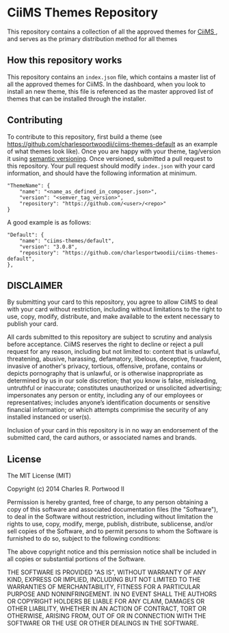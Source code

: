 # CiiMS Themes Repository

This repository contains a collection of all the approved themes for [CiiMS ](https://github.com/charlesportwoodii/ciims), and serves as the primary distribution method for all themes

## How this repository works

This repository contains an ```index.json``` file, which contains a master list of all the approved themes for CiiMS. In the dashboard, when you look to install an new theme, this file is referenced as the master approved list of themes that can be installed through the installer.

## Contributing

To contribute to this repository, first build a theme (see https://github.com/charlesportwoodii/ciims-themes-default as an example of what themes look like). Once you are happy with your theme, tag/version it using [semantic versioning](http://semver.org/). Once versioned, submitted a pull request to this repository. Your pull request should modify ```index.json``` with your card information, and should have the following information at minimum.

```
"ThemeName": {
	"name": "<name_as_defined_in_composer.json>",
	"version": "<semver_tag_version>",
	"repository": "https://github.com/<user>/<repo>"
}
```

A good example is as follows:
```
"Default": {
	"name": "ciims-themes/default",
	"version": "3.0.8",
	"repository": "https://github.com/charlesportwoodii/ciims-themes-default",
},
```

## DISCLAIMER
By submitting your card to this repository, you agree to allow CiiMS to deal with 
your card without restriction, including without limitations to the right to use, 
copy, modify, distribute, and make available to the extent necessary to publish your card.

All cards submitted to this repository are subject to scrutiny and analysis before acceptance.
CiiMS reserves the right to decline or reject a pull request for any reason, including
but not limited to: content that is unlawful, threatening, abusive, harassing, defamatory, 
libelous, deceptive, fraudulent, invasive of another's privacy, tortious, offensive, profane, 
contains or depicts pornography that is unlawful, or is otherwise inappropriate as determined 
by us in our sole discretion; that you know is false, misleading, untruthful or inaccurate;
constitutes unauthorized or unsolicited advertising; impersonates any person or entity, 
including any of our employees or representatives; includes anyone’s identification documents 
or sensitive financial information; or which attempts comprimise the security of any installed
instanced or user(s).

Inclusion of your card in this repository is in no way an endorsement of the submitted card, the
card authors, or associated names and brands.

## License
The MIT License (MIT)

Copyright (c) 2014 Charles R. Portwood II

Permission is hereby granted, free of charge, to any person obtaining a copy
of this software and associated documentation files (the "Software"), to deal
in the Software without restriction, including without limitation the rights
to use, copy, modify, merge, publish, distribute, sublicense, and/or sell
copies of the Software, and to permit persons to whom the Software is
furnished to do so, subject to the following conditions:

The above copyright notice and this permission notice shall be included in
all copies or substantial portions of the Software.

THE SOFTWARE IS PROVIDED "AS IS", WITHOUT WARRANTY OF ANY KIND, EXPRESS OR
IMPLIED, INCLUDING BUT NOT LIMITED TO THE WARRANTIES OF MERCHANTABILITY,
FITNESS FOR A PARTICULAR PURPOSE AND NONINFRINGEMENT. IN NO EVENT SHALL THE
AUTHORS OR COPYRIGHT HOLDERS BE LIABLE FOR ANY CLAIM, DAMAGES OR OTHER
LIABILITY, WHETHER IN AN ACTION OF CONTRACT, TORT OR OTHERWISE, ARISING FROM,
OUT OF OR IN CONNECTION WITH THE SOFTWARE OR THE USE OR OTHER DEALINGS IN
THE SOFTWARE.